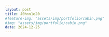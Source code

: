 ```yaml
---
layout: post
title: J0hnn1e20
#feature-img: "assets/img/portfolio/cabin.png"
#img: "assets/img/portfolio/cabin.png"
date: 2024-12-25
---
```

